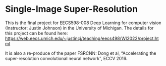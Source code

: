 # Single-Image Super-Resolution

This is the final project for EECS598-008 Deep Learning for computer vision (Instructor: Justin Johnson) in the University of Michigan. The details for this project can be found here: https://web.eecs.umich.edu/~justincj/teaching/eecs498/WI2022/project.html

It is also a re-produce of the paper FSRCNN: Dong et al, “Accelerating the super-resolution convolutional neural network”, ECCV 2016. 

